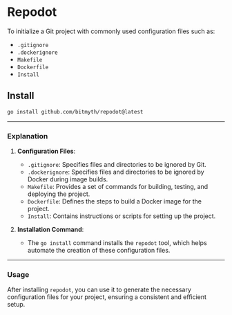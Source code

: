 # Repodot
To initialize a Git project with commonly used configuration files such as:

- `.gitignore`
- `.dockerignore`
- `Makefile`
- `Dockerfile`
- `Install`

## Install

```bash
go install github.com/bitmyth/repodot@latest
```

---

### Explanation

1. **Configuration Files**:
   - `.gitignore`: Specifies files and directories to be ignored by Git.
   - `.dockerignore`: Specifies files and directories to be ignored by Docker during image builds.
   - `Makefile`: Provides a set of commands for building, testing, and deploying the project.
   - `Dockerfile`: Defines the steps to build a Docker image for the project.
   - `Install`: Contains instructions or scripts for setting up the project.

2. **Installation Command**:
   - The `go install` command installs the `repodot` tool, which helps automate the creation of these configuration files.

---

### Usage

After installing `repodot`, you can use it to generate the necessary configuration files for your project, ensuring a consistent and efficient setup.
